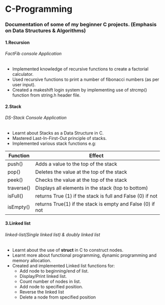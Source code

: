 # C-Programming
### Documentation of some of my beginner C projects. (Emphasis on Data Structures & Algorithms)

#### 1.Recursion
###### FactFib console Application
* Implemented knowledge of recursive functions to create a factorial calculator.  
* Used recursive functions to print a number of fibonacci numbers (as per user input). 
* Created a makeshift login system by implementing use of strcmp() function from string.h header file. 

#### 2.Stack
###### DS-Stack Console Application
* Learnt about Stacks as a Data Structure in C.
* Mastered Last-In-First-Out principle of stacks.
* Implemented various stack functions e.g:<br>

| Function | Effect |
| -------- | ------ |
| push() | Adds a value to the top of the stack |
| pop() | Deletes the value at the top of the stack |
| peek() | Checks the value at the top of the stack |
| traverse() | Displays all elements in the stack (top to bottom) |
| isFull() | returns True (1) if the stack is full and False (0) if not |
| isEmpty() | returns True(1) if the stack is empty and False (0) if not |


#### 3.Linked list
###### linked-list(Single linked list) & doubly linked list
* Learnt about the use of **struct** in C to construct nodes.
* Learnt more about functional programming, dynamic programming and memory allocation.
* Created and implemented Linked list functions for:
  * Add node to beginning/end of list.
  * Display/Print linked list.
  * Count number of nodes in list.
  * Add node to specified position.
  * Reverse the linked list
  * Delete a node from specified position   

